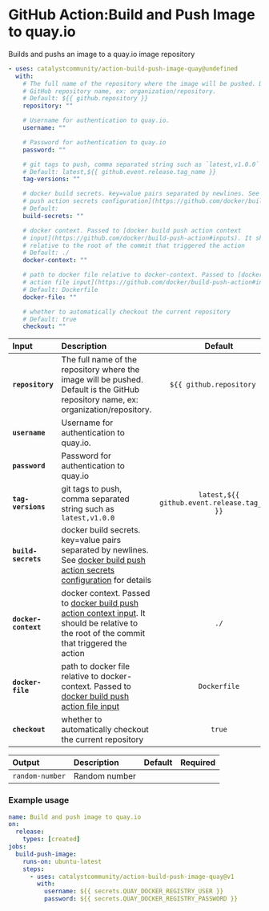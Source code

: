 <!-- start title -->

# GitHub Action:Build and Push Image to quay.io

<!-- end title -->
<!-- start description -->

Builds and pushs an image to a quay.io image repository

<!-- end description -->
<!-- start contents -->
<!-- end contents -->
<!-- start usage -->

```yaml
- uses: catalystcommunity/action-build-push-image-quay@undefined
  with:
    # The full name of the repository where the image will be pushed. Default is the
    # GitHub repository name, ex: organization/repository.
    # Default: ${{ github.repository }}
    repository: ""

    # Username for authentication to quay.io.
    username: ""

    # Password for authentication to quay.io
    password: ""

    # git tags to push, comma separated string such as `latest,v1.0.0`
    # Default: latest,${{ github.event.release.tag_name }}
    tag-versions: ""

    # docker build secrets. key=value pairs separated by newlines. See [docker build
    # push action secrets configuration](https://github.com/docker/build-push-action/blob/master/docs/advanced/secrets.md) for details
    # Default:
    build-secrets: ""

    # docker context. Passed to [docker build push action context
    # input](https://github.com/docker/build-push-action#inputs). It should be
    # relative to the root of the commit that triggered the action
    # Default: ./
    docker-context: ""

    # path to docker file relative to docker-context. Passed to [docker build push
    # action file input](https://github.com/docker/build-push-action#inputs)
    # Default: Dockerfile
    docker-file: ""

    # whether to automatically checkout the current repository
    # Default: true
    checkout: ""
```

<!-- end usage -->
<!-- start inputs -->

| **Input**            | **Description**                                                                                                                                                                                                 |                  **Default**                  | **Required** |
| :------------------- | :-------------------------------------------------------------------------------------------------------------------------------------------------------------------------------------------------------------- | :-------------------------------------------: | :----------: |
| **`repository`**     | The full name of the repository where the image will be pushed. Default is the GitHub repository name, ex: organization/repository.                                                                             |          `${{ github.repository }}`           |  **false**   |
| **`username`**       | Username for authentication to quay.io.                                                                                                                                                                         |                                               |   **true**   |
| **`password`**       | Password for authentication to quay.io                                                                                                                                                                          |                                               |   **true**   |
| **`tag-versions`**   | git tags to push, comma separated string such as `latest,v1.0.0`                                                                                                                                                | `latest,${{ github.event.release.tag_name }}` |  **false**   |
| **`build-secrets`**  | docker build secrets. key=value pairs separated by newlines. See [docker build push action secrets configuration](https://github.com/docker/build-push-action/blob/master/docs/advanced/secrets.md) for details |                                               |  **false**   |
| **`docker-context`** | docker context. Passed to [docker build push action context input](https://github.com/docker/build-push-action#inputs). It should be relative to the root of the commit that triggered the action               |                     `./`                      |  **false**   |
| **`docker-file`**    | path to docker file relative to docker-context. Passed to [docker build push action file input](https://github.com/docker/build-push-action#inputs)                                                             |                 `Dockerfile`                  |  **false**   |
| **`checkout`**       | whether to automatically checkout the current repository                                                                                                                                                        |                    `true`                     |  **false**   |

<!-- end inputs -->
<!-- start outputs -->

| **Output**      | **Description** | **Default** | **Required** |
| :-------------- | :-------------- | ----------- | ------------ |
| `random-number` | Random number   |             |              |

<!-- end outputs -->
<!-- start examples -->

### Example usage

```yaml
name: Build and push image to quay.io
on:
  release:
    types: [created]
jobs:
  build-push-image:
    runs-on: ubuntu-latest
    steps:
      - uses: catalystcommunity/action-build-push-image-quay@v1
        with:
          username: ${{ secrets.QUAY_DOCKER_REGISTRY_USER }}
          password: ${{ secrets.QUAY_DOCKER_REGISTRY_PASSWORD }}
```

<!-- end examples -->
<!-- start [.github/ghdocs/examples/] -->
<!-- end [.github/ghdocs/examples/] -->
